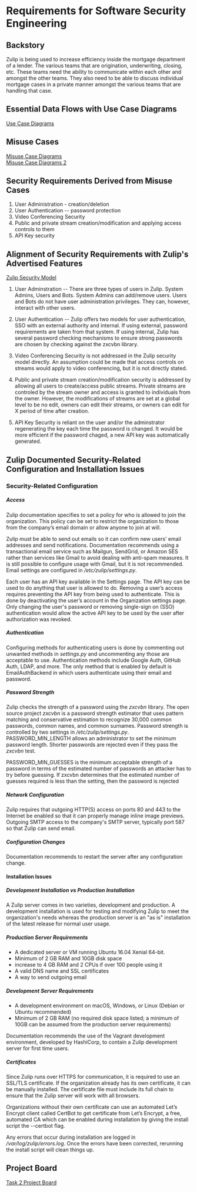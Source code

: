 # Requirements for Software Security Engineering
## Backstory
Zulip is being used to increase efficiency inside the mortgage department of a lender.  The various teams that are origination, underwriting, closing, etc.  These teams need the ability to communicate within each other and amongst the other teams.  They also need to be able to discuss individual mortgage cases in a private manner amongst the various teams that are handling that case.

## Essential Data Flows with Use Case Diagrams
[Use Case Diagrams](https://www.lucidchart.com/documents/edit/daaad814-8c7c-4694-b4ad-0f930d8dd7d6/0)

## Misuse Cases
[Misuse Case Diagrams](https://www.lucidchart.com/documents/edit/77fec034-2358-4698-8e4d-57e72b7f286e/0)<br>
[Misuse Case Diagrams 2](https://www.lucidchart.com/documents/edit/c4c487e1-91d6-4daf-902f-790b490b1ece/0)

## Security Requirements Derived from Misuse Cases
1.  User Administration - creation/deletion 
2.  User Authentication -- password protection
3.  Video Conferencing Security
4.  Public and private stream creation/modification and applying access controls to them
5.  API Key security

## Alignment of Security Requirements with Zulip's Advertised Features
[Zulip Security Model](https://zulip.readthedocs.io/en/latest/production/security-model.html)
1.  User Adminstration -- There are three types of users in Zulip.  System Admins, Users and Bots.  System Admins can add/remove users.  Users and Bots do not have user administration privileges.  They can, however, interact with other users.

2.  User Authentication -- Zulip offers two models for user authentication, SSO with an external authority and internal.  If using external, password requirements are taken from that system.  If using internal, Zulip has several password checking mechanisms to ensure strong passwords are chosen by checking against the zxcvbn library.  

3.  Video Conferencing Security is not addressed in the Zulip security model directly. An assumption could be made that access controls on streams would apply to video conferencing, but it is not directly stated.

4.  Public and private stream creation/modification security is addressed by allowing all users to create/access public streams.  Private streams are controled by the stream owner and access is granted to individuals from the owner.  However, the modifications of  streams are set at a global level to be no edit, owners can edit their streams, or owners can edit for X period of time after creation.

5.  API Key Security is reliant on the user and/or the adminstrator regenerating the key each time the password is changed.  It would be more efficient if the password chaged, a new API key was automatically generated.

## Zulip Documented Security-Related Configuration and Installation Issues

### Security-Related Configuration

##### Access
Zulip documentation specifies to set a policy for who is allowed to join the organization. This policy can be set to restrict the organization to those from the company’s email domain or allow anyone to join at will.

Zulip must be able to send out emails so it can confirm new users’ email addresses and send notifications. Documentation recommends using a transactional email service such as Mailgun, SendGrid, or Amazon SES rather than services like Gmail to avoid dealing with anti-spam measures. It is still possible to configure usage with Gmail, but it is not recommended. Email settings are configured in <i>/etc/zulip/settings.py</i>.

Each user has an API key available in the Settings page. The API key can be used to do anything that user is allowed to do. Removing a user’s access requires preventing the API key from being used to authenticate. This is done by deactivating the user’s account in the Organization settings page. Only changing the user's password or removing single-sign on (SSO) authentication would allow the active API key to be used by the user after authorization was revoked.

##### Authentication
Configuring methods for authenticating users is done by commenting out unwanted methods in <i>settings.py</i> and uncommenting any those are acceptable to use. Authentication methods include Google Auth, GitHub Auth, LDAP, and more. The only method that is enabled by default is EmailAuthBackend in which users authenticate using their email and password.

##### Password Strength
Zulip checks the strength of a password using the <i>zxcvbn</i> library. The open source project <i>zxcvbn</i> is a password strength estimator that uses pattern matching and conservative estimation to recognize 30,000 common passwords, common names, and common surnames. Password strength is controlled by two settings in <i>/etc/zulip/settings.py</i>. PASSWORD_MIN_LENGTH allows an administrator to set the minimum password length. Shorter passwords are rejected even if they pass the <i>zxcvbn</i> test. 

PASSWORD_MIN_GUESSES is the minimum acceptable strength of a password in terms of the estimated number of passwords an attacker has to try before guessing. If zxcvbn determines that the estimated number of guesses required is less than the setting, then the password is rejected

##### Network Configuration
Zulip requires that outgoing HTTP(S) access on ports 80 and 443 to the Internet be enabled so that it can properly manage inline image previews. Outgoing SMTP access to the company's SMTP server, typically port 587 so that Zulip can send email.

##### Configuration Changes
Documentation recommends to restart the server after any configuration change.

#### Installation Issues

##### Development Installation vs Production Installation
A Zulip server comes in two varieties, development and production. A development installation is used for testing and modifying Zulip to meet the organization's needs whereas the production server is an "as is" installation of the latest release for normal user usage.

##### Production Server Requirements
*	A dedicated server or VM running Ubuntu 16.04 Xenial 64-bit.
*	Minimum of 2 GB RAM and 10GB disk space
  *	increase to 4 GB RAM and 2 CPUs if over 100 people using it
*	A valid DNS name and SSL certificates
*	A way to send outgoing email

##### Development Server Requirements
* A development environment on macOS, Windows, or Linux (Debian or Ubuntu recommended)
* Minimum of 2 GB RAM (no required disk space listed; a minimum of 10GB can be assumed from the production server requirements)

Documentation recommends the use of the Vagrant development environment, developed by HashiCorp, to contain a Zulip development server for first time users.

##### Certificates
Since Zulip runs over HTTPS for communication, it is required to use an SSL/TLS certificate. If the organization already has its own certificate, it can be manually installed. The certificate file must include its full chain to ensure that the Zulip server will work with all browsers.

Organizations without their own certificate can use an automated Let’s Encrypt client called CertBot to get certificate from Let’s Encrypt, a free, automated CA which can be enabled during installation by giving the install script the --certbot flag.

Any errors that occur during installation are logged in <i>/var/log/zulip/errors.log</i>. Once the errors have been corrected, rerunning the install script will clean things up.

## Project Board
[Task 2 Project Board](https://github.com/lisabazis/TeamSA/projects/1)
